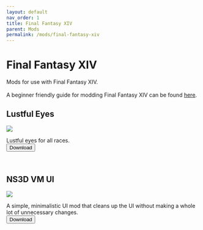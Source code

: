 ```yaml
---
layout: default
nav_order: 1
title: Final Fantasy XIV
parent: Mods
permalink: /mods/final-fantasy-xiv
---
```


<h1>Final Fantasy XIV</h1>
<p>Mods for use with Final Fantasy XIV.<br /><br />A beginner friendly guide for modding Final Fantasy XIV can be found <a href="https://gist.github.com/Exorion1er/5f2b55e14475484c63993140ec50faae" target="_blank">here</a>.</p>

<div class="card">
  <div class="container">
    <h2 class="text-delta">Lustful Eyes</h2>
  </div>
  <img src="https://data.heliosphere.app/images/aDLyGyD0JKihwFWxnQY6ep31jbrH3nFw-8G8apkAbXY" class="squared-corners">
  <div class="container">
    <p class="text-delta">Lustful eyes for all races.<br />
      <a href="https://heliosphere.app/mod/w7xhfe6s7h0tbc96279yz1eb1g" target="_blank">
      <button type="button" name="button" class="btn">Download</button></a></p>
  </div>
</div>
<br />
<div class="card">
  <div class="container">
    <h2 class="text-delta">NS3D VM UI</h2>
  </div>
  <img src="https://data.heliosphere.app/images/JHuFldPkpX5_OlhVuoxLvV6oWkCrNbYiixK35mrcRTY" class="squared-corners">
  <div class="container">
    <p class="text-delta">A simple, minimalistic UI mod that cleans up the UI without making a whole lot of unnecessary changes.<br />
      <a href="https://heliosphere.app/mod/hrsbv17zxh55567hsseaz4cbf8" target="_blank">
      <button type="button" name="button" class="btn">Download</button></a></p>
  </div>
</div>
